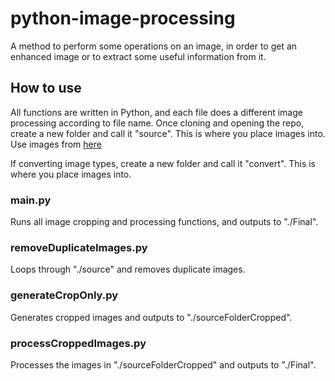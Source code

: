 # python-image-processing
A method to perform some operations on an image, in order to get an enhanced image or to extract some useful information from it.


## How to use
All functions are written in Python, and each file does a different image processing according to file name.
Once cloning and opening the repo, create a new folder and call it "source". This is where you place images into.
Use images from [here](https://github.com/WathikAhmed/GAN-images)

If converting image types, create a new folder and call it "convert". This is where you place images into.

### main.py
Runs all image cropping and processing functions, and outputs to "./Final".

### removeDuplicateImages.py
Loops through "./source" and removes duplicate images.

### generateCropOnly.py
Generates cropped images and outputs to "./sourceFolderCropped".

### processCroppedImages.py
Processes the images in "./sourceFolderCropped" and outputs to "./Final".
